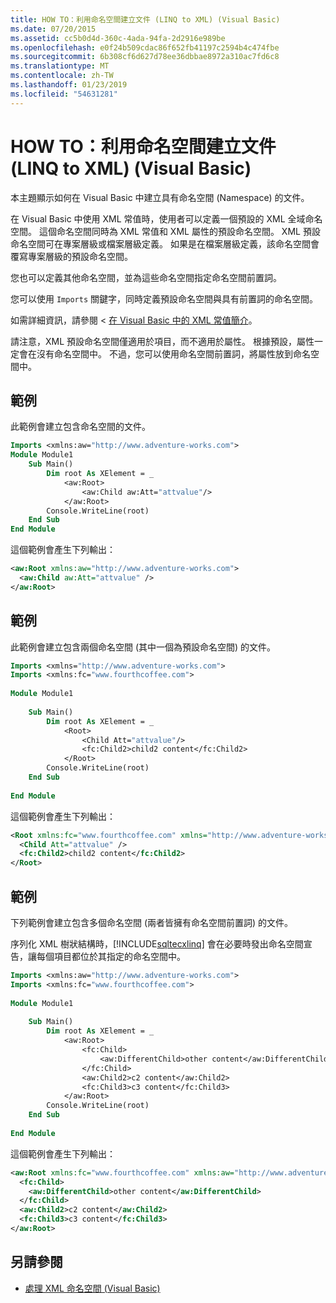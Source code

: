 ```yaml
---
title: HOW TO：利用命名空間建立文件 (LINQ to XML) (Visual Basic)
ms.date: 07/20/2015
ms.assetid: cc5b0d4d-360c-4ada-94fa-2d2916e989be
ms.openlocfilehash: e0f24b509cdac86f652fb41197c2594b4c474fbe
ms.sourcegitcommit: 6b308cf6d627d78ee36dbbae8972a310ac7fd6c8
ms.translationtype: MT
ms.contentlocale: zh-TW
ms.lasthandoff: 01/23/2019
ms.locfileid: "54631281"
---
```

# <a name="how-to-create-a-document-with-namespaces-linq-to-xml-visual-basic"></a>HOW TO：利用命名空間建立文件 (LINQ to XML) (Visual Basic)
本主題顯示如何在 Visual Basic 中建立具有命名空間 (Namespace) 的文件。  
  
 在 Visual Basic 中使用 XML 常值時，使用者可以定義一個預設的 XML 全域命名空間。 這個命名空間同時為 XML 常值和 XML 屬性的預設命名空間。 XML 預設命名空間可在專案層級或檔案層級定義。 如果是在檔案層級定義，該命名空間會覆寫專案層級的預設命名空間。  
  
 您也可以定義其他命名空間，並為這些命名空間指定命名空間前置詞。  
  
 您可以使用 `Imports` 關鍵字，同時定義預設命名空間與具有前置詞的命名空間。  
  
 如需詳細資訊，請參閱 <<c0> [ 在 Visual Basic 中的 XML 常值簡介](../../../../visual-basic/programming-guide/concepts/linq/introduction-to-xml-literals.md)。  
  
 請注意，XML 預設命名空間僅適用於項目，而不適用於屬性。 根據預設，屬性一定會在沒有命名空間中。 不過，您可以使用命名空間前置詞，將屬性放到命名空間中。  
  
## <a name="example"></a>範例  
 此範例會建立包含命名空間的文件。  
  
```vb  
Imports <xmlns:aw="http://www.adventure-works.com">  
Module Module1  
    Sub Main()  
        Dim root As XElement = _  
            <aw:Root>  
                <aw:Child aw:Att="attvalue"/>  
            </aw:Root>  
        Console.WriteLine(root)  
    End Sub  
End Module  
```  
  
 這個範例會產生下列輸出：  
  
```xml  
<aw:Root xmlns:aw="http://www.adventure-works.com">  
  <aw:Child aw:Att="attvalue" />  
</aw:Root>  
```  
  
## <a name="example"></a>範例  
 此範例會建立包含兩個命名空間 (其中一個為預設命名空間) 的文件。  
  
```vb  
Imports <xmlns="http://www.adventure-works.com">  
Imports <xmlns:fc="www.fourthcoffee.com">  
  
Module Module1  
  
    Sub Main()  
        Dim root As XElement = _  
            <Root>  
                <Child Att="attvalue"/>  
                <fc:Child2>child2 content</fc:Child2>  
            </Root>  
        Console.WriteLine(root)  
    End Sub  
  
End Module  
```  
  
 這個範例會產生下列輸出：  
  
```xml  
<Root xmlns:fc="www.fourthcoffee.com" xmlns="http://www.adventure-works.com">  
  <Child Att="attvalue" />  
  <fc:Child2>child2 content</fc:Child2>  
</Root>  
```  
  
## <a name="example"></a>範例  
 下列範例會建立包含多個命名空間 (兩者皆擁有命名空間前置詞) 的文件。  
  
 序列化 XML 樹狀結構時，[!INCLUDE[sqltecxlinq](~/includes/sqltecxlinq-md.md)] 會在必要時發出命名空間宣告，讓每個項目都位於其指定的命名空間中。  
  
```vb  
Imports <xmlns:aw="http://www.adventure-works.com">  
Imports <xmlns:fc="www.fourthcoffee.com">  
  
Module Module1  
  
    Sub Main()  
        Dim root As XElement = _  
            <aw:Root>  
                <fc:Child>  
                    <aw:DifferentChild>other content</aw:DifferentChild>  
                </fc:Child>  
                <aw:Child2>c2 content</aw:Child2>  
                <fc:Child3>c3 content</fc:Child3>  
            </aw:Root>  
        Console.WriteLine(root)  
    End Sub  
  
End Module  
```  
  
 這個範例會產生下列輸出：  
  
```xml  
<aw:Root xmlns:fc="www.fourthcoffee.com" xmlns:aw="http://www.adventure-works.com">  
  <fc:Child>  
    <aw:DifferentChild>other content</aw:DifferentChild>  
  </fc:Child>  
  <aw:Child2>c2 content</aw:Child2>  
  <fc:Child3>c3 content</fc:Child3>  
</aw:Root>  
```  
  
## <a name="see-also"></a>另請參閱
- [處理 XML 命名空間 (Visual Basic)](../../../../visual-basic/programming-guide/concepts/linq/working-with-xml-namespaces.md)
